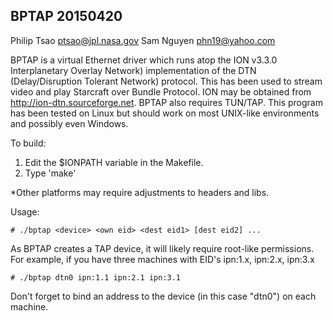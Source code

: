 BPTAP 20150420
--------------
Philip Tsao <ptsao@jpl.nasa.gov> 
Sam Nguyen <phn19@yahoo.com>

BPTAP is a virtual Ethernet driver which runs atop the ION v3.3.0 
Interplanetary Overlay Network) implementation of the DTN (Delay/Disruption 
Tolerant Network) protocol. This has been used to stream video and play 
Starcraft over Bundle Protocol. ION may be obtained from 
<http://ion-dtn.sourceforge.net>. BPTAP also requires TUN/TAP. This program
has been tested on Linux but should work on most UNIX-like environments and
possibly even Windows.

To build:

1. Edit the $IONPATH variable in the Makefile.
2. Type 'make'

*Other platforms may require adjustments to headers and libs.

Usage:

    # ./bptap <device> <own eid> <dest eid1> [dest eid2] ...

As BPTAP creates a TAP device, it will likely require root-like permissions.
For example, if you have three machines with EID's ipn:1.x, ipn:2.x, ipn:3.x

    # ./bptap dtn0 ipn:1.1 ipn:2.1 ipn:3.1 

Don't forget to bind an address to the device (in this case "dtn0") on each
machine. 

